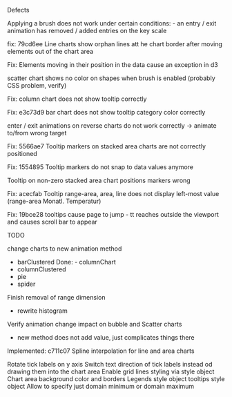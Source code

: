 Defects

Applying a brush does not work under certain conditions:
    - an entry / exit animation has removed / added entries on the key scale

fix: 79cd6ee Line charts show orphan lines att he chart border after moving elements out of the chart area

Fix: Elements moving in their position in the data cause an exception in d3

scatter chart shows no color on shapes when brush is enabled (probably CSS problem, verify)

Fix: column chart does not show tooltip correctly

Fix: e3c73d9 bar chart does not show tooltip category color correctly

enter / exit animations on reverse charts do not work correctly
    -> animate to/from wrong target

Fix: 5566ae7 Tooltip markers on stacked area charts are not correctly positioned

Fix: 1554895 Tooltip markers do not snap to data values anymore

Tooltip on non-zero stacked area chart positions markers wrong

Fix: acecfab Tooltip range-area, area, line does not display left-most value (range-area Monatl. Temperatur)

Fix: 19bce28 tooltips cause page to jump - tt reaches outside the viewport and causes scroll bar to appear

TODO

change charts to new animation method

- barClustered
Done:  - columnChart
- columnClustered
- pie
- spider

Finish removal of range dimension
- rewrite histogram 

Verify animation change impact on bubble and Scatter charts
- new method does not add value, just complicates things there

Implemented: c711c07 Spline interpolation for line and area charts


Rotate tick labels on y axis
Switch text direction of tick labels instead od drawing them into the chart area
Enable grid lines styling via style object
Chart area background color and borders
Legends style object
tooltips style object
Allow to specify just domain minimum or domain maximum
